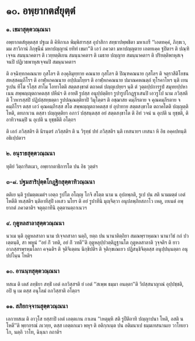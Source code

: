 <h1>๑๐. อพฺยากตสํยุตฺตํ</h1>
<h3>๑. เขมาสุตฺตวณฺณนา</h3>
<p> อพฺยากตสํยุตฺตสฺส    ปฐเม ติ คิหิกาเล พิมฺพิสารสฺส อุปาสิกา สทฺธาปพฺพชิตา มหาเถรี ‘‘เอตทคฺคํ, ภิกฺขเว, มม สาวิกานํ ภิกฺขุนีนํ มหาปญฺญานํ ยทิทํ เขมา’’ติ เอวํ ภควตา มหาปญฺญตาย เอตทเคฺค ฐปิตาฯ ติ ปณฺฑิเจฺจน สมนฺนาคตาฯ ติ เวยฺยตฺติเยน สมนฺนาคตาฯ ติ เมธาย ปญฺญาย สมนฺนาคตาฯ ติ ปริยตฺติพาหุสเจฺจนปิ ปฎิเวธพาหุสเจฺจนปิ สมนฺนาคตาฯ</p>


<p>ติ อจฺฉิทฺทกคณนาย กุสโลฯ ติ องฺคุลิมุทฺทาย คณนาย กุสโลฯ ติ ปิณฺฑคณนาย กุสโลฯ ติ จตุราสีติโยชนสหสฺสคมฺภีโรฯ ติ อาฬฺหกคณนาย อปฺปเมโยฺยฯ ติ อาฬฺหกคณนาย ปมาณคหณตฺถํ ทุโรคาโหฯ นฺติ เยน รูเปน ทีโฆ รโสฺส สาโม โอทาโตติ สตฺตสงฺขาตํ ตถาคตํ ปญฺญเปยฺยฯ นฺติ ตํ วุตฺตปฺปการรูปํ สมุทยปฺปหาเนน สพฺพญฺญุตถาคตสฺส ปหีนํฯ ติ อายติํ รูปสฺส อนุปฺปตฺติยา รูปารูปโกฎฺฐาเสนปิ เอวรูโป นาม ภวิสฺสตีติ โวหารสฺสปิ ปฎิปสฺสทฺธตฺตา รูปปณฺณตฺติยาปิ วิมุโตฺตฯ ติ อชฺฌาสย คมฺภีรตาย จ คุณคมฺภีรตาย จ คมฺภีโรฯ ตสฺส เอวํ คุณคมฺภีรสฺส สโต สพฺพญฺญุตถาคตสฺส ยํ อุปาทาย สตฺตสงฺขาโต ตถาคโตติ ปญฺญตฺติ โหติ, ตทภาเวน ตสฺสา ปญฺญตฺติยา อภาวํ ปสฺสนฺตสฺส อยํ สตฺตสงฺขาโต ติ อิทํ วจนํ น อุเปติ น ยุชฺชติ, ติอาทิวจนมฺปิ น อุเปติ น ยุชฺชตีติ อโตฺถฯ</p>


<p>ติ  เอกํ ภวิสฺสติฯ ติ นิรนฺตรํ ภวิสฺสติฯ ติ  น วิรุทฺธํ ปทํ ภวิสฺสติฯ นฺติ เทสนายฯ เทสนา หิ อิธ อคฺคปทนฺติ อธิเปฺปตาฯ</p>


<h3>๒. อนุราธสุตฺตวณฺณนา</h3>
<p> ทุติยํ   วิตฺถาริตเมว, อพฺยากตาธิการโต ปน อิธ วุตฺตํฯ</p>


<h3>๓-๘. ปฐมสาริปุตฺตโกฎฺฐิกสุตฺตาทิวณฺณนา</h3>
<p> ตติเย นฺติ รูปมตฺตเมตํฯ เอตฺถ รูปโต อโญฺญ โกจิ สโตฺต นาม น อุปลพฺภติ, รูเป ปน สติ นามมตฺตํ เอตํ โหตีติ ทเสฺสติฯ นฺติอาทีสุปิ เอเสว นโยฯ ติ อยํ รูปาทีนิ มุญฺจิตฺวา อนุปลพฺภิยสภาโว เหตุ, เยเนตํ อพฺยากตํ ภควตาติฯ จตุตฺถาทีนิ อุตฺตานตฺถาเนวฯ</p>


<h3>๙. กุตูหลสาลาสุตฺตวณฺณนา</h3>
<p> นวเม นฺติ กุตูหลสาลา นาม ปเจฺจกสาลา นตฺถิ, ยตฺถ ปน นานาติตฺถิยา สมณพฺราหฺมณา นานาวิธํ กถํ ปวเตฺตนฺติ, สา พหูนํ ‘‘อยํ กิํ วทติ, อยํ กิํ วทตี’’ติ กุตูหลุปฺปวตฺติฎฺฐานโต กุตูหลสาลาติ วุจฺจติฯ ติ ยาว อาภสฺสรพฺรหฺมโลกา คจฺฉติฯ ติ จุติจิเตฺตน นิกฺขิปติฯ ติ จุติกฺขเณเยว ปฎิสนฺธิจิตฺตสฺส อนุปฺปนฺนตฺตา อนุปปโนฺน โหติฯ</p>


<h3>๑๐. อานนฺทสุตฺตวณฺณนา</h3>
<p> ทสเม  ติ เตสํ ลทฺธิยา สทฺธิํ เอตํ อภวิสฺสฯติ ยํ เอตํ ‘‘สเพฺพ ธมฺมา อนตฺตา’’ติ วิปสฺสนาญาณํ อุปฺปชฺชติ, อปิ นุ เม ตสฺส อนุโลมํ อภวิสฺสาติ อโตฺถฯ</p>


<h3>๑๑. สภิยกจฺจานสุตฺตวณฺณนา</h3>
<p> เอกาทสเม   ติ อาวุโส ยสฺสาปิ เอตํ เอตฺตเกน กาเลน ‘‘เหตุมฺหิ สติ รูปีติอาทิ ปญฺญาปนา โหติ, อสติ น โหตี’’ติ พฺยากรณํ ภเวยฺย, ตสฺส เอตฺตกเมว พหุฯ ติ อติกฺกเนฺต ปน อติมนาเป ธมฺมเทสนานเย วาโทเยว โก, นตฺถิ วาโท, ฉินฺนา กถาติฯ</p>

</p>

</p>

</p>





